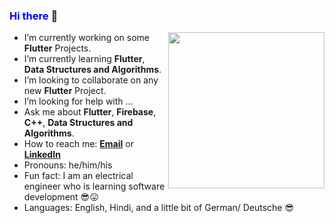 ### <span style="color:blue"> **Hi there** </span> 👋

<img src='https://media.giphy.com/media/USV0ym3bVWQJJmNu3N/giphy.gif' width='250'  align='right'>

- I’m currently working on some **Flutter** Projects.
- I’m currently learning **Flutter**, **Data Structures and Algorithms**.
- I’m looking to collaborate on any new **Flutter** Project.
- I’m looking for help with ...
- Ask me about **Flutter**, **Firebase**, **C++**, **Data Structures and Algorithms**.
- How to reach me: **[Email](mr.mayurrrr@gmail.com)** or **[LinkedIn](https://www.linkedin.com/in/mayurrrr-agarwal/)** 
- Pronouns: he/him/his
- Fun fact: I am an electrical engineer who is learning software development :sunglasses::stuck_out_tongue:
- Languages: English, Hindi, and a little bit of German/ Deutsche :sunglasses:


